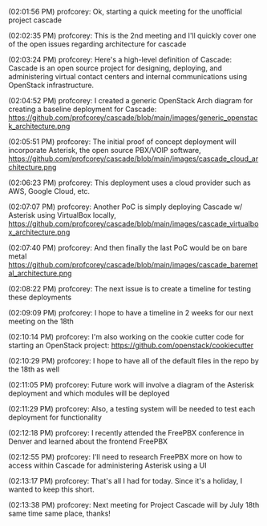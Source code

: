 (02:01:56 PM) profcorey: Ok, starting a quick meeting for the unofficial project cascade

(02:02:35 PM) profcorey: This is the 2nd meeting and I'll quickly cover one of the open issues regarding architecture for cascade

(02:03:24 PM) profcorey: Here's a high-level definition of Cascade: Cascade is an open source project for designing, deploying, and administering virtual contact centers and internal communications using OpenStack infrastructure. 

(02:04:52 PM) profcorey: I created a generic OpenStack Arch diagram for creating a baseline deployment for Cascade: https://github.com/profcorey/cascade/blob/main/images/generic_openstack_architecture.png

(02:05:51 PM) profcorey: The initial proof of concept deployment will incorporate Asterisk, the open source PBX/VOIP software, https://github.com/profcorey/cascade/blob/main/images/cascade_cloud_architecture.png

(02:06:23 PM) profcorey: This deployment uses a cloud provider such as AWS, Google Cloud, etc.

(02:07:07 PM) profcorey: Another PoC is simply deploying Cascade w/ Asterisk using VirtualBox locally, https://github.com/profcorey/cascade/blob/main/images/cascade_virtualbox_architecture.png

(02:07:40 PM) profcorey: And then finally the last PoC would be on bare metal https://github.com/profcorey/cascade/blob/main/images/cascade_baremetal_architecture.png

(02:08:22 PM) profcorey: The next issue is to create a timeline for testing these deployments

(02:09:09 PM) profcorey: I hope to have a timeline in 2 weeks for our next meeting on the 18th

(02:10:14 PM) profcorey: I'm also working on the cookie cutter code for starting an OpenStack project: https://github.com/openstack/cookiecutter

(02:10:29 PM) profcorey: I hope to have all of the default files in the repo by the 18th as well

(02:11:05 PM) profcorey: Future work will involve a diagram of the Asterisk deployment and which modules will be deployed

(02:11:29 PM) profcorey: Also, a testing system will be needed to test each deployment for functionality

(02:12:18 PM) profcorey: I recently attended the FreePBX conference in Denver and learned about the frontend FreePBX

(02:12:55 PM) profcorey: I'll need to research FreePBX more on how to access within Cascade for administering Asterisk using a UI

(02:13:17 PM) profcorey: That's all I had for today. Since it's a holiday, I wanted to keep this short.

(02:13:38 PM) profcorey: Next meeting for Project Cascade will by July 18th same time same place, thanks!
